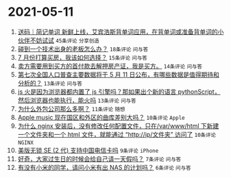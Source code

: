 # 2021-05-11

1. [送码｜简记单词 新鲜上线，艾宾浩斯背单词应用，在背单词或准备背单词的小伙伴不妨试试](https://www.v2ex.com/t/776138) `45条评论` `分享创造`
1. [碰到一个技术出身的老板怎么办？](https://www.v2ex.com/t/776161) `18条评论` `问与答`
1. [7 月份打算买房，我该如何选择？](https://www.v2ex.com/t/776143) `15条评论` `问与答`
1. [卖方需要用到买方的首付款去解押房产证，我是买方。](https://www.v2ex.com/t/776147) `14条评论` `问与答`
1. [第七次全国人口普查主要数据将于 5 月 11 日公布，有哪些数据是值得期待和分析的？](https://www.v2ex.com/t/776162) `13条评论` `问与答`
1. [js 火是因为浏览器都内置了 js 引擎吗？那如果出个新的语言 pythonScript，然后浏览器也能执行，能火吗](https://www.v2ex.com/t/776137) `13条评论` `问与答`
1. [为什么外包公司那么多啊？](https://www.v2ex.com/t/776152) `11条评论` `随想`
1. [Apple music 现在国区和外区的曲库差别大吗？](https://www.v2ex.com/t/776154) `10条评论` `Apple`
1. [为什么 nginx 安装后，没有修改任何配置文件，只在/var/www/html 下新建一个文件夹和一个 html 文件，就能通过 “http://ip/文件夹” 访问了](https://www.v2ex.com/t/776140) `10条评论` `NGINX`
1. [美版无锁 SE (2 代) 支持中国电信卡吗](https://www.v2ex.com/t/776150) `9条评论` `iPhone`
1. [好奇，大家过生日的时候会给自己请一天假吗？](https://www.v2ex.com/t/776139) `7条评论` `问与答`
1. [有没有小米的同学，请问小米有出 NAS 的计划吗？](https://www.v2ex.com/t/776160) `6条评论` `问与答`
